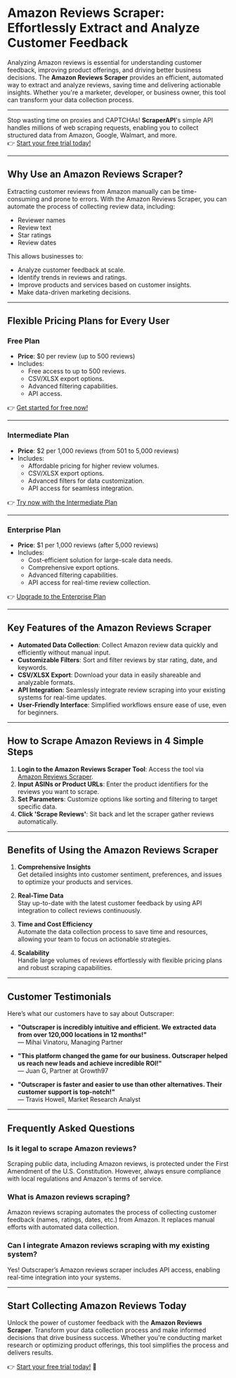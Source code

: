 # Amazon Reviews Scraper: Effortlessly Extract and Analyze Customer Feedback

Analyzing Amazon reviews is essential for understanding customer feedback, improving product offerings, and driving better business decisions. The **Amazon Reviews Scraper** provides an efficient, automated way to extract and analyze reviews, saving time and delivering actionable insights. Whether you're a marketer, developer, or business owner, this tool can transform your data collection process.

---

Stop wasting time on proxies and CAPTCHAs! **ScraperAPI**'s simple API handles millions of web scraping requests, enabling you to collect structured data from Amazon, Google, Walmart, and more.  
👉 [Start your free trial today!](https://bit.ly/Scraperapi)

---

## Why Use an Amazon Reviews Scraper?

Extracting customer reviews from Amazon manually can be time-consuming and prone to errors. With the Amazon Reviews Scraper, you can automate the process of collecting review data, including:

- Reviewer names
- Review text
- Star ratings
- Review dates

This allows businesses to:

- Analyze customer feedback at scale.
- Identify trends in reviews and ratings.
- Improve products and services based on customer insights.
- Make data-driven marketing decisions.

---

## Flexible Pricing Plans for Every User

### Free Plan

- **Price**: $0 per review (up to 500 reviews)
- Includes:
  - Free access to up to 500 reviews.
  - CSV/XLSX export options.
  - Advanced filtering capabilities.
  - API access.

👉 [Get started for free now!](https://bit.ly/Scraperapi)

---

### Intermediate Plan

- **Price**: $2 per 1,000 reviews (from 501 to 5,000 reviews)
- Includes:
  - Affordable pricing for higher review volumes.
  - CSV/XLSX export options.
  - Advanced filters for data customization.
  - API access for seamless integration.

👉 [Try now with the Intermediate Plan](https://bit.ly/Scraperapi)

---

### Enterprise Plan

- **Price**: $1 per 1,000 reviews (after 5,000 reviews)
- Includes:
  - Cost-efficient solution for large-scale data needs.
  - Comprehensive export options.
  - Advanced filtering capabilities.
  - API access for real-time review collection.

👉 [Upgrade to the Enterprise Plan](https://bit.ly/Scraperapi)

---

## Key Features of the Amazon Reviews Scraper

- **Automated Data Collection**: Collect Amazon review data quickly and efficiently without manual input.
- **Customizable Filters**: Sort and filter reviews by star rating, date, and keywords.
- **CSV/XLSX Export**: Download your data in easily shareable and analyzable formats.
- **API Integration**: Seamlessly integrate review scraping into your existing systems for real-time updates.
- **User-Friendly Interface**: Simplified workflows ensure ease of use, even for beginners.

---

## How to Scrape Amazon Reviews in 4 Simple Steps

1. **Login to the Amazon Reviews Scraper Tool**: Access the tool via [Amazon Reviews Scraper](https://bit.ly/Scraperapi).  
2. **Input ASINs or Product URLs**: Enter the product identifiers for the reviews you want to scrape.  
3. **Set Parameters**: Customize options like sorting and filtering to target specific data.  
4. **Click 'Scrape Reviews'**: Sit back and let the scraper gather reviews automatically.

---

## Benefits of Using the Amazon Reviews Scraper

1. **Comprehensive Insights**  
   Get detailed insights into customer sentiment, preferences, and issues to optimize your products and services.

2. **Real-Time Data**  
   Stay up-to-date with the latest customer feedback by using API integration to collect reviews continuously.

3. **Time and Cost Efficiency**  
   Automate the data collection process to save time and resources, allowing your team to focus on actionable strategies.

4. **Scalability**  
   Handle large volumes of reviews effortlessly with flexible pricing plans and robust scraping capabilities.

---

## Customer Testimonials

Here’s what our customers have to say about Outscraper:

- **"Outscraper is incredibly intuitive and efficient. We extracted data from over 120,000 locations in 12 months!"**  
  — Mihai Vinatoru, Managing Partner  

- **"This platform changed the game for our business. Outscraper helped us reach new leads and achieve incredible ROI!"**  
  — Juan G, Partner at Growth97  

- **"Outscraper is faster and easier to use than other alternatives. Their customer support is top-notch!"**  
  — Travis Howell, Market Research Analyst  

---

## Frequently Asked Questions

### Is it legal to scrape Amazon reviews?

Scraping public data, including Amazon reviews, is protected under the First Amendment of the U.S. Constitution. However, always ensure compliance with local regulations and Amazon's terms of service.

### What is Amazon reviews scraping?

Amazon reviews scraping automates the process of collecting customer feedback (names, ratings, dates, etc.) from Amazon. It replaces manual efforts with automated data collection.

### Can I integrate Amazon reviews scraping with my existing system?

Yes! Outscraper’s Amazon reviews scraper includes API access, enabling real-time integration into your systems.

---

## Start Collecting Amazon Reviews Today

Unlock the power of customer feedback with the **Amazon Reviews Scraper**. Transform your data collection process and make informed decisions that drive business success. Whether you're conducting market research or optimizing product offerings, this tool simplifies the process and delivers results.

👉 [Start your free trial today!](https://bit.ly/Scraperapi) 🚀
